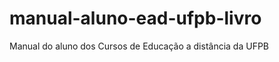 manual-aluno-ead-ufpb-livro
===========================

Manual do aluno dos Cursos de Educação a distância da UFPB

